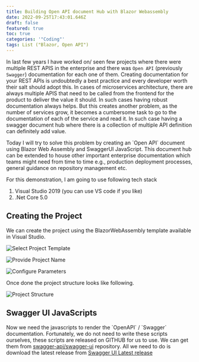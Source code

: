 ```yaml
---
title: Building Open API document Hub with Blazor Webassembly
date: 2022-09-25T17:43:01.646Z
draft: false
featured: true
toc: true
categories: '"Coding"'
tags: List ("Blazor, Open API")
---
```

In last few years I have worked on/ seen few projects where there were multiple REST APIS in the enterprise and there was  `Open API` (previously `Swagger`) documentation for each one of them. Creating documentation for your REST APIs is undoubtedly a best practice and every developer worth their salt should adopt this. In cases of microservices architecture, there are always multiple APIS that need to be called from the frontend for the product to deliver the value it should. In such cases having robust documentation always helps. But this creates another problem, as the number of services grow, it becomes a cumbersome task to go to the documentation of each of the service and read it. In such case having a swagger document hub where there is a collection of multiple API definition can definitely add value.

Today I will try to solve this problem by creating an \`Open API\` document using Blazor Web Assembly and SwaggerUI JavaScript. This document hub can be extended to house other important enterprise documentation which teams might need from time to time e.g., production deployment processes, general guidance on repository management etc.

For this demonstration, I am going to use following tech stack

1. Visual Studio 2019 (you can use VS code if you like)
2. .Net Core 5.0

## C﻿reating the Project

We can create the project using the BlazorWebAssembly template available in Visual Studio.

![](images/building-open-api-document-hub-with-blazor-webassembly/selectblazorprojecttemplate.png "Select Project Template")

![](images/building-open-api-document-hub-with-blazor-webassembly/projectname.png "Provide Project Name")

![](images/building-open-api-document-hub-with-blazor-webassembly/configureparameters.png "Configure Parameters")

Once done the project structure looks like following.

![](images/building-open-api-document-hub-with-blazor-webassembly/projectstructure.png "Project Structure")

## S﻿wagger UI JavaScripts

Now we need the javascripts to render the \`OpenAPI\` / \`Swagger\` documentation. Fortunately, we do not need to write these scripts ourselves, these scripts are released on GITHUB for us to use. We can get them from [swagger-api/swagger-ui](https://github.com/swagger-api/swagger-ui) repository. All we need to do is download the latest release from [Swagger UI Latest release](https://github.com/swagger-api/swagger-ui/releases/tag/v3.43.0)